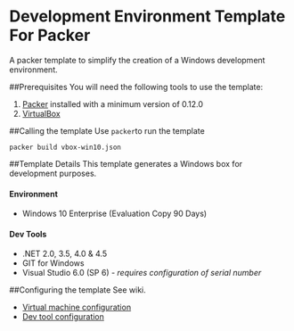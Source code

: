 
Development Environment Template For Packer
=

A packer template to simplify the creation of a Windows development environment.

##Prerequisites
You will need the following tools to use the template:

1. [Packer](https://www.packer.io/docs/installation.html) installed with a minimum version of 0.12.0
2. [VirtualBox](http://www.virtualbox.org)

##Calling the template
Use `packer`to run the template

    packer build vbox-win10.json

##Template Details
This template generates a Windows box for development purposes.

#### Environment
* Windows 10 Enterprise (Evaluation Copy 90 Days)

#### Dev Tools
* .NET 2.0, 3.5, 4.0 & 4.5
* GIT for Windows
* Visual Studio 6.0 (SP 6) - *requires configuration of serial number*


##Configuring the template
See wiki.

* [Virtual machine configuration](wiki_page)
* [Dev tool configuration](wiki_page)
